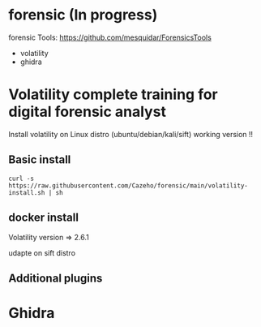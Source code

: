 # forensic (In progress)

forensic Tools: https://github.com/mesquidar/ForensicsTools

- volatility
- ghidra


# Volatility complete training for digital forensic analyst


Install volatility on Linux distro (ubuntu/debian/kali/sift) working version !!

## Basic install

```curl -s https://raw.githubusercontent.com/Cazeho/forensic/main/volatility-install.sh | sh```

## docker install


Volatility version => 2.6.1

udapte on sift distro


## Additional plugins


# Ghidra

